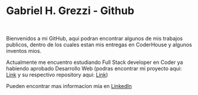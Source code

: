 <!DOCTYPE html>
<html lang="en">
<head>
    <meta charset="UTF-8">
    <meta http-equiv="X-UA-Compatible" content="IE=edge">
    <meta name="viewport" content="width=device-width, initial-scale=1.0">
</head>
<body>
    <h1>Gabriel H. Grezzi - Github</h1><br>
    <p>Bienvenidos a mi GitHub, aqui podran encontrar algunos de mis trabajos publicos, 
        dentro de los cuales estan mis entregas en CoderHouse y algunos inventos mios.
    </p>
<p>Actualmente me encuentro estudiando Full Stack developer en Coder ya habiendo aprobado Desarrollo Web (podras encontrar mi proyecto aqui: <a href="http://pipiwool.epizy.com/" target="_blank">Link</a> y su respectivo repository aqui: <a href="https://github.com/ggrezzi/PF-Grezzi" target="_blank">Link</a>)</p>

<p>Pueden encontrar mas informacion mia en <a href="https://www.linkedin.com/in/gabriel-grezzi-6191674a/">LinkedIn</a></p>
</body>
</html>
